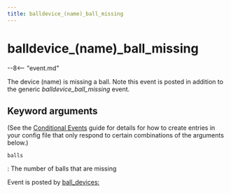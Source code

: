 ```yaml
---
title: balldevice_(name)_ball_missing
---
```


# balldevice_(name)_ball_missing


--8<-- "event.md"

The device (name) is missing a ball. Note this event is posted in
addition to the generic *balldevice_ball_missing* event.

## Keyword arguments

(See the [Conditional Events](overview/conditional.md)
guide for details for how to create entries in your config file that
only respond to certain combinations of the arguments below.)

`balls`

:   The number of balls that are missing

Event is posted by [ball_devices:](../config/ball_devices.md)

